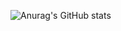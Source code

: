 ![Anurag's GitHub stats](https://github-readme-stats.vercel.app/api?username=vayne1Q&show_icons=true&theme=radical)
